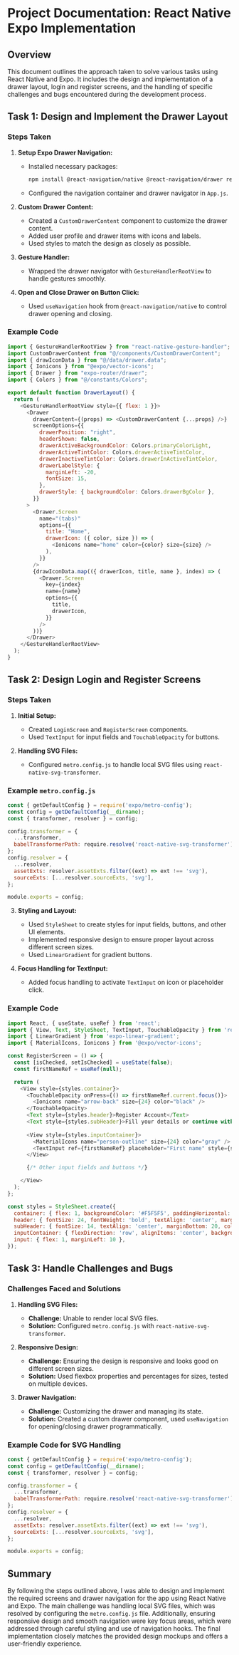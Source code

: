 
# Project Documentation: React Native Expo Implementation

## Overview

This document outlines the approach taken to solve various tasks using React Native and Expo. It includes the design and implementation of a drawer layout, login and register screens, and the handling of specific challenges and bugs encountered during the development process.

## Task 1: Design and Implement the Drawer Layout

### Steps Taken

1. **Setup Expo Drawer Navigation:**
   - Installed necessary packages:
     ```bash
     npm install @react-navigation/native @react-navigation/drawer react-native-gesture-handler
     ```
   - Configured the navigation container and drawer navigator in `App.js`.

2. **Custom Drawer Content:**
   - Created a `CustomDrawerContent` component to customize the drawer content.
   - Added user profile and drawer items with icons and labels.
   - Used styles to match the design as closely as possible.

3. **Gesture Handler:**
   - Wrapped the drawer navigator with `GestureHandlerRootView` to handle gestures smoothly.

4. **Open and Close Drawer on Button Click:**
   - Used `useNavigation` hook from `@react-navigation/native` to control drawer opening and closing.

### Example Code

```javascript
import { GestureHandlerRootView } from "react-native-gesture-handler";
import CustomDrawerContent from "@/components/CustomDrawerContent";
import { drawIconData } from "@/data/drawer.data";
import { Ionicons } from "@expo/vector-icons";
import { Drawer } from "expo-router/drawer";
import { Colors } from "@/constants/Colors";

export default function DrawerLayout() {
  return (
    <GestureHandlerRootView style={{ flex: 1 }}>
      <Drawer
        drawerContent={(props) => <CustomDrawerContent {...props} />}
        screenOptions={{
          drawerPosition: "right",
          headerShown: false,
          drawerActiveBackgroundColor: Colors.primaryColorLight,
          drawerActiveTintColor: Colors.drawerActiveTintColor,
          drawerInactiveTintColor: Colors.drawerInActiveTintColor,
          drawerLabelStyle: {
            marginLeft: -20,
            fontSize: 15,
          },
          drawerStyle: { backgroundColor: Colors.drawerBgColor },
        }}
      >
        <Drawer.Screen
          name="(tabs)"
          options={{
            title: "Home",
            drawerIcon: ({ color, size }) => (
              <Ionicons name="home" color={color} size={size} />
            ),
          }}
        />
        {drawIconData.map(({ drawerIcon, title, name }, index) => (
          <Drawer.Screen
            key={index}
            name={name}
            options={{
              title,
              drawerIcon,
            }}
          />
        ))}
      </Drawer>
    </GestureHandlerRootView>
  );
}
```

## Task 2: Design Login and Register Screens

### Steps Taken

1. **Initial Setup:**
   - Created `LoginScreen` and `RegisterScreen` components.
   - Used `TextInput` for input fields and `TouchableOpacity` for buttons.

2. **Handling SVG Files:**
   - Configured `metro.config.js` to handle local SVG files using `react-native-svg-transformer`.

### Example `metro.config.js`

```javascript
const { getDefaultConfig } = require('expo/metro-config');
const config = getDefaultConfig(__dirname);
const { transformer, resolver } = config;

config.transformer = {
  ...transformer,
  babelTransformerPath: require.resolve('react-native-svg-transformer'),
};
config.resolver = {
  ...resolver,
  assetExts: resolver.assetExts.filter((ext) => ext !== 'svg'),
  sourceExts: [...resolver.sourceExts, 'svg'],
};

module.exports = config;
```

3. **Styling and Layout:**
   - Used `StyleSheet` to create styles for input fields, buttons, and other UI elements.
   - Implemented responsive design to ensure proper layout across different screen sizes.
   - Used `LinearGradient` for gradient buttons.

4. **Focus Handling for TextInput:**
   - Added focus handling to activate `TextInput` on icon or placeholder click.

### Example Code

```javascript
import React, { useState, useRef } from 'react';
import { View, Text, StyleSheet, TextInput, TouchableOpacity } from 'react-native';
import { LinearGradient } from 'expo-linear-gradient';
import { MaterialIcons, Ionicons } from '@expo/vector-icons';

const RegisterScreen = () => {
  const [isChecked, setIsChecked] = useState(false);
  const firstNameRef = useRef(null);

  return (
    <View style={styles.container}>
      <TouchableOpacity onPress={() => firstNameRef.current.focus()}>
        <Ionicons name="arrow-back" size={24} color="black" />
      </TouchableOpacity>
      <Text style={styles.header}>Register Account</Text>
      <Text style={styles.subHeader}>Fill your details or continue with social media</Text>
      
      <View style={styles.inputContainer}>
        <MaterialIcons name="person-outline" size={24} color="gray" />
        <TextInput ref={firstNameRef} placeholder="First name" style={styles.input} />
      </View>

      {/* Other input fields and buttons */}

    </View>
  );
};

const styles = StyleSheet.create({
  container: { flex: 1, backgroundColor: '#F5F5F5', paddingHorizontal: 20, paddingTop: 40 },
  header: { fontSize: 24, fontWeight: 'bold', textAlign: 'center', marginBottom: 10 },
  subHeader: { fontSize: 14, textAlign: 'center', marginBottom: 20, color: 'gray' },
  inputContainer: { flexDirection: 'row', alignItems: 'center', backgroundColor: '#FFF', paddingHorizontal: 10, paddingVertical: 15, borderRadius: 10, marginBottom: 15 },
  input: { flex: 1, marginLeft: 10 },
});
```

## Task 3: Handle Challenges and Bugs

### Challenges Faced and Solutions

1. **Handling SVG Files:**
   - **Challenge:** Unable to render local SVG files.
   - **Solution:** Configured `metro.config.js` with `react-native-svg-transformer`.

2. **Responsive Design:**
   - **Challenge:** Ensuring the design is responsive and looks good on different screen sizes.
   - **Solution:** Used flexbox properties and percentages for sizes, tested on multiple devices.

3. **Drawer Navigation:**
   - **Challenge:** Customizing the drawer and managing its state.
   - **Solution:** Created a custom drawer component, used `useNavigation` for opening/closing drawer programmatically.

### Example Code for SVG Handling

```javascript
const { getDefaultConfig } = require('expo/metro-config');
const config = getDefaultConfig(__dirname);
const { transformer, resolver } = config;

config.transformer = {
  ...transformer,
  babelTransformerPath: require.resolve('react-native-svg-transformer'),
};
config.resolver = {
  ...resolver,
  assetExts: resolver.assetExts.filter((ext) => ext !== 'svg'),
  sourceExts: [...resolver.sourceExts, 'svg'],
};

module.exports = config;
```

## Summary

By following the steps outlined above, I was able to design and implement the required screens and drawer navigation for the app using React Native and Expo. The main challenge was handling local SVG files, which was resolved by configuring the `metro.config.js` file. Additionally, ensuring responsive design and smooth navigation were key focus areas, which were addressed through careful styling and use of navigation hooks. The final implementation closely matches the provided design mockups and offers a user-friendly experience.
